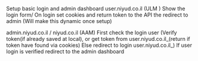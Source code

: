 Setup basic login and admin dashboard
user.niyud.co.il (ULM )
  Show the login form/
  On login set cookies and return token to the API the redirect to admin (Will make this dynamic once setup)

admin.niyud.co.il / niyud.co.il (AAM)
  First check the login user (Verify token(if already saved at local), or get token from  user.niyud.co.il_(return if token have found via cookies) Else redirect to login user.niyud.co.il_)
  If user login is verified redirect to the admin dashboard


  